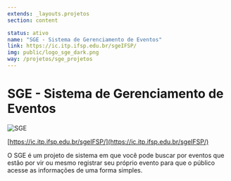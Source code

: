 ```yaml
---
extends: _layouts.projetos
section: content

status: ativo
name: "SGE - Sistema de Gerenciamento de Eventos"
link: https://ic.itp.ifsp.edu.br/sgeIFSP/
img: public/logo_sge_dark.png
way: /projetos/sge_projetos
---
```

# SGE - Sistema de Gerenciamento de Eventos

![SGE](./assets/images/logo_sge_dark.png)

[https://ic.itp.ifsp.edu.br/sgeIFSP/](https://ic.itp.ifsp.edu.br/sgeIFSP/)

O SGE é um projeto de sistema em que você pode buscar por eventos que estão por vir ou mesmo registrar seu próprio evento para que o público acesse as informações de uma forma simples.
